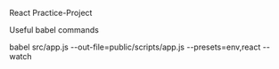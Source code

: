 React Practice-Project

Useful babel commands

babel src/app.js --out-file=public/scripts/app.js --presets=env,react --watch
